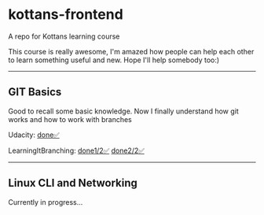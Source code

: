 # kottans-frontend
 A repo for Kottans learning course

 This course is really awesome, I'm amazed how people
 can help each other to learn something useful and new. Hope I'll help somebody too:)

--- 
## GIT Basics
Good to recall some basic knowledge. Now I finally understand how git works and how to work with branches

Udacity: [done✅](../task_git_collaboration/udacity-git.png)

LearningItBranching: [done1/2✅](..task_git_collaboration/learning-it-branching-git-1.png) [done2/2✅](..screenshots/learning-it-branching-git-1.png)


--- 
## Linux CLI and Networking
Currently in progress...